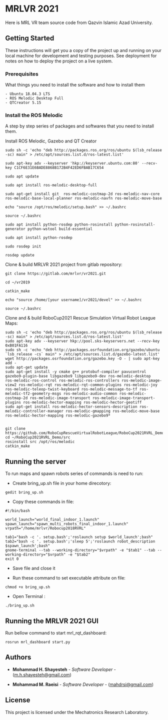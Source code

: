 # MRLVR 2021

Here is MRL VR team source code from Qazvin Islamic Azad University. 

## Getting Started

These instructions will get you a copy of the project up and running on your local machine for development and testing purposes. See deployment for notes on how to deploy the project on a live system.

### Prerequisites

What things you need to install the software and how to install them

```
- Ubuntu 18.04.3 LTS
- ROS Melodic Desktop Full
- QTCreator 5.15

```

### Install the ROS Melodic

A step by step series of packages and softwares that you need to install them.

Install ROS Melodic, Gazebo and QT Creator
```
sudo sh -c 'echo "deb http://packages.ros.org/ros/ubuntu $(lsb_release -sc) main" > /etc/apt/sources.list.d/ros-latest.list'

sudo apt-key adv --keyserver 'hkp://keyserver.ubuntu.com:80' --recv-key C1CF6E31E6BADE8868B172B4F42ED6FBAB17C654

sudo apt update

sudo apt install ros-melodic-desktop-full

sudo apt-get install git  ros-melodic-costmap-2d ros-melodic-nav-core ros-melodic-base-local-planner ros-melodic-navfn ros-melodic-move-base

echo "source /opt/ros/melodic/setup.bash" >> ~/.bashrc

source ~/.bashrc

sudo apt install python-rosdep python-rosinstall python-rosinstall-generator python-wstool build-essential

sudo apt install python-rosdep

sudo rosdep init

rosdep update

```

Clone & build  MRLVR 2021 project from gitlab repository:

```
git clone https://gitlab.com/mrlvr/vr2021.git

cd ~/vr2019

catkin_make

echo "source /home/[your username]/vr2021/devel" >> ~/.bashrc

source ~/.bashrc
```
Clone and & build RoboCup2021 Rescue Simulation Virtual Robot League Maps:
```
sudo sh -c 'echo "deb http://packages.ros.org/ros/ubuntu $(lsb_release -sc) main" > /etc/apt/sources.list.d/ros-latest.list'   
sudo apt-key adv --keyserver hkp://pool.sks-keyservers.net --recv-key 0xB01FA116   
sudo sh -c 'echo "deb http://packages.osrfoundation.org/gazebo/ubuntu `lsb_release -cs` main" > /etc/apt/sources.list.d/gazebo-latest.list'   
wget http://packages.osrfoundation.org/gazebo.key -O - | sudo apt-key add -     
sudo apt-get update   
sudo apt-get install -y cmake g++ protobuf-compiler pavucontrol gazebo9-plugin-base libgazebo9 libgazebo9-dev ros-melodic-desktop  ros-melodic-ros-control ros-melodic-ros-controllers ros-melodic-image-view2 ros-melodic-rqt ros-melodic-rqt-common-plugins ros-melodic-joy ros-melodic-teleop-twist-keyboard ros-melodic-message-to-tf ros-melodic-tf2-geometry-msgs ros-melodic-audio-common ros-melodic-costmap-2d ros-melodic-image-transport ros-melodic-image-transport-plugins ros-melodic-hector-mapping ros-melodic-hector-geotiff 
sudo apt-get install ros-melodic-hector-sensors-description ros-melodic-controller-manager ros-melodic-gmapping ros-melodic-move-base ros-melodic-hector-mapping ros-melodic-gazebo9*


git clone https://github.com/RoboCupRescueVirtualRobotLeague/RoboCup2021RVRL_Demo  
cd ~/RoboCup2021RVRL_Demo/src  
rosinstall src /opt/ros/melodic  
catkin_make

```

## Running the server
To run maps and spawn robots series of commands is need to run:

- Create bring_up.sh file in your home direcotory:
```
gedit bring_up.sh
```
- Copy these commands in file:
```
#!/bin/bash

world_launch="world_final_indoor_1.launch"
spawn_launch="spawn_multi_robots_final_indoor_1.launch"
vrpath="/home/mrlvr/Robocup2018RVRL"

tab1="bash -c '. setup.bash';'roslaunch setup $world_launch';bash"
tab2="bash -c '. setup.bash';'sleep 5';'roslaunch robot_description $spawn_launch';bash"
gnome-terminal --tab --working-directory="$vrpath" -e "$tab1" --tab --working-directory="$vrpath" -e "$tab2"
exit 0
```
- Save file and close it

- Run these command to set executable attribute on file:
```
chmod +x bring_up.sh
```

- Open Terminal :
```
./bring_up.sh
```


## Running the MRLVR 2021 GUI
Run bellow command to start mrl_rqt_dashboard:
```
rosrun mrl_dashboard start.py
```



## Authors


* **Mohammad H. Shayesteh** - *Software Developer* - (m.h.shayesteh@gmail.com)


* **Mohammad M. Raeisi** - *Software Developer* - (mahdrsi@gmail.com)

## License

This project is licensed under the Mechatronics Research Laboratory.

